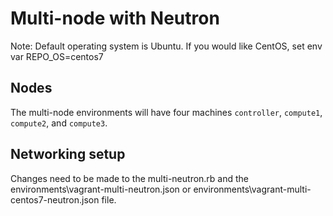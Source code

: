 # Multi-node with Neutron

Note: Default operating system is Ubuntu. If you would like CentOS, set env var REPO_OS=centos7

## Nodes

The multi-node environments will have four machines `controller`, `compute1`, `compute2`, and `compute3`.

## Networking setup

Changes need to be made to the multi-neutron.rb and the environments\vagrant-multi-neutron.json or environments\vagrant-multi-centos7-neutron.json file.
